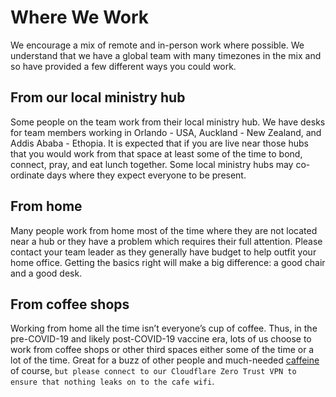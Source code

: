 # Where We Work

We encourage a mix of remote and in-person work where possible. We understand that we have a global team with many timezones in the mix and so have provided a few different ways you could work.

## From our local ministry hub

Some people on the team work from their local ministry hub. We have desks for team members working in Orlando - USA, Auckland - New Zealand, and Addis Ababa - Ethopia. It is expected that if you are live near those hubs that you would work from that space at least some of the time to bond, connect, pray, and eat lunch together. Some local ministry hubs may co-ordinate days where they expect everyone to be present.

## From home

Many people work from home most of the time where they are not located near a hub or they have a problem which requires their full attention. Please contact your team leader as they generally have budget to help outfit your home office. Getting the basics right will make a big difference: a good chair and a good desk.

## From coffee shops

Working from home all the time isn’t everyone’s cup of coffee. Thus, in the pre-COVID-19 and likely post-COVID-19 vaccine era, lots of us choose to work from coffee shops or other third spaces either some of the time or a lot of the time. Great for a buzz of other people and much-needed [caffeine](https://giphy.com/gifs/bobs-burgers-fox-bobs-burgers-tv-3o72F3CQSLwU7XTlDy) of course, `but please connect to our Cloudflare Zero Trust VPN to ensure that nothing leaks on to the cafe wifi`.
